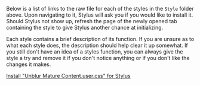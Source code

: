 Below is a list of links to the raw file for each of the styles in the `Style` folder above. Upon navigating to it, Stylus will ask you if you would like to install it. Should Stylus not show up, refresh the page of the newly opened tab containing the style to give Stylus another chance at initializing. 

Each style contains a brief description of its function. If you are unsure as to what each style does, the description should help clear it up somewhat. If you still don't have an idea of a styles function, you can always give the style a try and remove it if you don't notice anything or if you don't like the changes it makes.  

[Install "Unblur Mature Content.user.css" for Stylus](https://gitlab.com/___Neopolitan/CSS-Tweaks/-/raw/main/Stylus/artstation.com/Style/Unblur%20Mature%20Content.user.css)  
